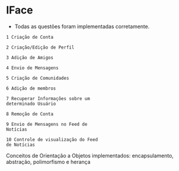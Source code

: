 # IFace

- Todas as questões foram implementadas corretamente.

```
1 Criação de Conta

2 Criação/Edição de Perfil

3 Adição de Amigos

4 Envio de Mensagens

5 Criação de Comunidades

6 Adição de membros 

7 Recuperar Informações sobre um
determinado Usuário

8 Remoção de Conta

9 Envio de Mensagens no Feed de
Notícias

10 Controle de visualização do Feed
de Notícias
```

Conceitos de Orientação a Objetos implementados: encapsulamento, abstração, polimorfismo e herança
